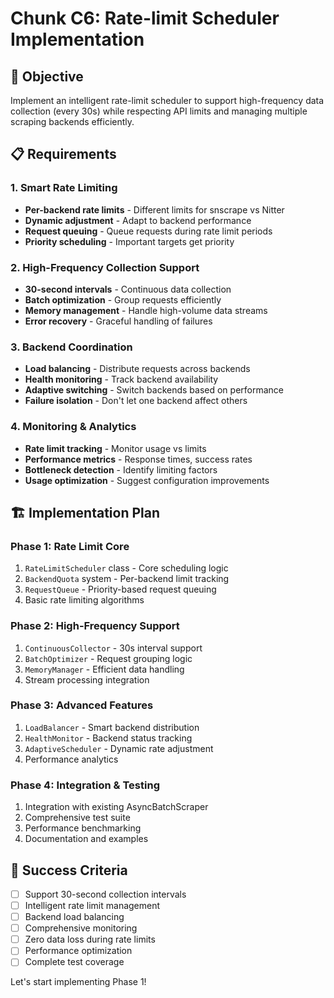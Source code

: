 # Chunk C6: Rate-limit Scheduler Implementation

## 🎯 Objective
Implement an intelligent rate-limit scheduler to support high-frequency data collection (every 30s) while respecting API limits and managing multiple scraping backends efficiently.

## 📋 Requirements

### 1. Smart Rate Limiting
- **Per-backend rate limits** - Different limits for snscrape vs Nitter
- **Dynamic adjustment** - Adapt to backend performance
- **Request queuing** - Queue requests during rate limit periods
- **Priority scheduling** - Important targets get priority

### 2. High-Frequency Collection Support
- **30-second intervals** - Continuous data collection
- **Batch optimization** - Group requests efficiently
- **Memory management** - Handle high-volume data streams
- **Error recovery** - Graceful handling of failures

### 3. Backend Coordination
- **Load balancing** - Distribute requests across backends
- **Health monitoring** - Track backend availability
- **Adaptive switching** - Switch backends based on performance
- **Failure isolation** - Don't let one backend affect others

### 4. Monitoring & Analytics
- **Rate limit tracking** - Monitor usage vs limits
- **Performance metrics** - Response times, success rates
- **Bottleneck detection** - Identify limiting factors
- **Usage optimization** - Suggest configuration improvements

## 🏗️ Implementation Plan

### Phase 1: Rate Limit Core
1. `RateLimitScheduler` class - Core scheduling logic
2. `BackendQuota` system - Per-backend limit tracking
3. `RequestQueue` - Priority-based request queuing
4. Basic rate limiting algorithms

### Phase 2: High-Frequency Support
1. `ContinuousCollector` - 30s interval support
2. `BatchOptimizer` - Request grouping logic
3. `MemoryManager` - Efficient data handling
4. Stream processing integration

### Phase 3: Advanced Features
1. `LoadBalancer` - Smart backend distribution
2. `HealthMonitor` - Backend status tracking
3. `AdaptiveScheduler` - Dynamic rate adjustment
4. Performance analytics

### Phase 4: Integration & Testing
1. Integration with existing AsyncBatchScraper
2. Comprehensive test suite
3. Performance benchmarking
4. Documentation and examples

## 🎯 Success Criteria
- [ ] Support 30-second collection intervals
- [ ] Intelligent rate limit management
- [ ] Backend load balancing
- [ ] Comprehensive monitoring
- [ ] Zero data loss during rate limits
- [ ] Performance optimization
- [ ] Complete test coverage

Let's start implementing Phase 1!
